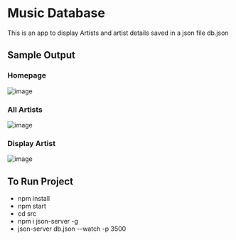 # Music Database
This is an app to display Artists and artist details saved in a json file db.json
## Sample Output
### Homepage
![image](https://github.com/MayarHamed/React/assets/71563140/149cea52-a124-4d0e-8a89-a2b52c691bbc)
### All Artists
![image](https://github.com/MayarHamed/React/assets/71563140/e89d204e-8a60-4eb4-b088-1dc47a01dd7c)
### Display Artist
![image](https://github.com/MayarHamed/React/assets/71563140/143434f8-5061-40f7-9e42-3f1f6c8b0793)
## To Run Project
- npm install
- npm start
- cd src
- npm i json-server -g
- json-server db.json --watch -p 3500